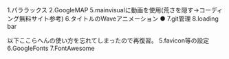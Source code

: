 1.パララックス
2.GoogleMAP
5.mainvisualに動画を使用(荒さを隠す→コーディング無料サイト参考)
6.タイトルのWaveアニメーション ●
7.git管理
8.loading bar

以下ここらへんの使い方を忘れてしまったので再復習。
5.favicon等の設定
6.GoogleFonts
7.FontAwesome
